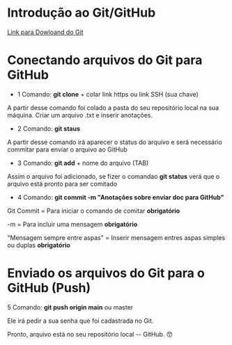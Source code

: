 # Introdução ao Git/GitHub
[Link para Dowloand do Git](https://git-scm.com/)


# Conectando arquivos do Git para GitHub

* 1 Comando: **git clone** + colar link https ou link SSH (sua chave)

A partir desse comando foi colado a pasta do seu repositório local na sua máquina.
Criar um arquivo .txt e inserir anotações.

* 2 Comando: **git staus**

A partir desse comando irá aparecer o status do arquivo e será necessário commitar para enviar o arquivo ao GitHub

* 3 Comando: **git add** + nome do arquivo (TAB)

Assim o arquivo foi adicionado, se fizer o comandao **git status** verá que o arquivo está pronto para ser comitado

* 4 Comando: **git commit -m "Anotações sobre enviar doc para GitHub"**

Git Commit = Para iniciar o comando de comitar **obrigatório**

-m = Para incluir uma mensagem **obrigatório**

"Mensagem sempre entre aspas" = Inserir mensagem entres aspas simples ou duplas **obrigatório**


# Enviado os arquivos do Git para o GitHub (Push)

5 Comando: **git push origin main** ou master 

Ele irá pedir a sua senha que foi cadastrada no Git.

Pronto, arquivo está no seu repositório local -- GitHub. 😙




